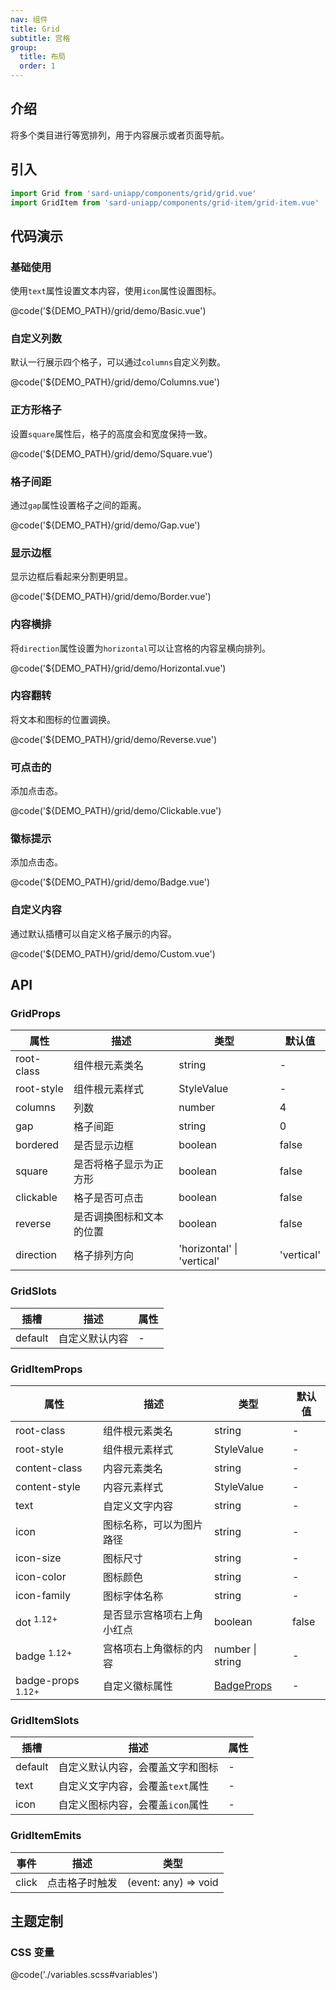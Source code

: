 ```yaml
---
nav: 组件
title: Grid
subtitle: 宫格
group:
  title: 布局
  order: 1
---
```


## 介绍

将多个类目进行等宽排列，用于内容展示或者页面导航。

## 引入

```ts
import Grid from 'sard-uniapp/components/grid/grid.vue'
import GridItem from 'sard-uniapp/components/grid-item/grid-item.vue'
```

## 代码演示

### 基础使用

使用`text`属性设置文本内容，使用`icon`属性设置图标。

@code('${DEMO_PATH}/grid/demo/Basic.vue')

### 自定义列数

默认一行展示四个格子，可以通过`columns`自定义列数。

@code('${DEMO_PATH}/grid/demo/Columns.vue')

### 正方形格子

设置`square`属性后，格子的高度会和宽度保持一致。

@code('${DEMO_PATH}/grid/demo/Square.vue')

### 格子间距

通过`gap`属性设置格子之间的距离。

@code('${DEMO_PATH}/grid/demo/Gap.vue')

### 显示边框

显示边框后看起来分割更明显。

@code('${DEMO_PATH}/grid/demo/Border.vue')

### 内容横排

将`direction`属性设置为`horizontal`可以让宫格的内容呈横向排列。

@code('${DEMO_PATH}/grid/demo/Horizontal.vue')

### 内容翻转

将文本和图标的位置调换。

@code('${DEMO_PATH}/grid/demo/Reverse.vue')

### 可点击的

添加点击态。

@code('${DEMO_PATH}/grid/demo/Clickable.vue')

### 徽标提示

添加点击态。

@code('${DEMO_PATH}/grid/demo/Badge.vue')

### 自定义内容

通过默认插槽可以自定义格子展示的内容。

@code('${DEMO_PATH}/grid/demo/Custom.vue')

## API

### GridProps

| 属性       | 描述                     | 类型                       | 默认值     |
| ---------- | ------------------------ | -------------------------- | ---------- |
| root-class | 组件根元素类名           | string                     | -          |
| root-style | 组件根元素样式           | StyleValue                 | -          |
| columns    | 列数                     | number                     | 4          |
| gap        | 格子间距                 | string                     | 0          |
| bordered   | 是否显示边框             | boolean                    | false      |
| square     | 是否将格子显示为正方形   | boolean                    | false      |
| clickable  | 格子是否可点击           | boolean                    | false      |
| reverse    | 是否调换图标和文本的位置 | boolean                    | false      |
| direction  | 格子排列方向             | 'horizontal' \| 'vertical' | 'vertical' |

### GridSlots

| 插槽    | 描述           | 属性 |
| ------- | -------------- | ---- |
| default | 自定义默认内容 | -    |

### GridItemProps

| 属性                         | 描述                       | 类型                             | 默认值 |
| ---------------------------- | -------------------------- | -------------------------------- | ------ |
| root-class                   | 组件根元素类名             | string                           | -      |
| root-style                   | 组件根元素样式             | StyleValue                       | -      |
| content-class                | 内容元素类名               | string                           | -      |
| content-style                | 内容元素样式               | StyleValue                       | -      |
| text                         | 自定义文字内容             | string                           | -      |
| icon                         | 图标名称，可以为图片路径   | string                           | -      |
| icon-size                    | 图标尺寸                   | string                           | -      |
| icon-color                   | 图标颜色                   | string                           | -      |
| icon-family                  | 图标字体名称               | string                           | -      |
| dot <sup>1.12+</sup>         | 是否显示宫格项右上角小红点 | boolean                          | false  |
| badge <sup>1.12+</sup>       | 宫格项右上角徽标的内容     | number \| string                 | -      |
| badge-props <sup>1.12+</sup> | 自定义徽标属性             | [BadgeProps](./badge#BadgeProps) | -      |

### GridItemSlots

| 插槽    | 描述                             | 属性 |
| ------- | -------------------------------- | ---- |
| default | 自定义默认内容，会覆盖文字和图标 | -    |
| text    | 自定义文字内容，会覆盖`text`属性 | -    |
| icon    | 自定义图标内容，会覆盖`icon`属性 | -    |

### GridItemEmits

| 事件  | 描述           | 类型                 |
| ----- | -------------- | -------------------- |
| click | 点击格子时触发 | (event: any) => void |

## 主题定制

### CSS 变量

@code('./variables.scss#variables')

